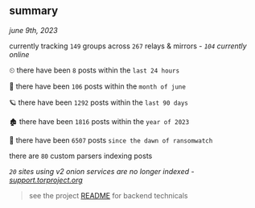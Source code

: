 
## summary
_june 9th, 2023_

currently tracking `149` groups across `267` relays & mirrors - _`104` currently online_

⏲ there have been `8` posts within the `last 24 hours`

🦈 there have been `106` posts within the `month of june`

🪐 there have been `1292` posts within the `last 90 days`

🏚 there have been `1816` posts within the `year of 2023`

🦕 there have been `6507` posts `since the dawn of ransomwatch`

there are `80` custom parsers indexing posts

_`20` sites using v2 onion services are no longer indexed - [support.torproject.org](https://support.torproject.org/onionservices/v2-deprecation/)_

> see the project [README](https://github.com/joshhighet/ransomwatch#ransomwatch--) for backend technicals
